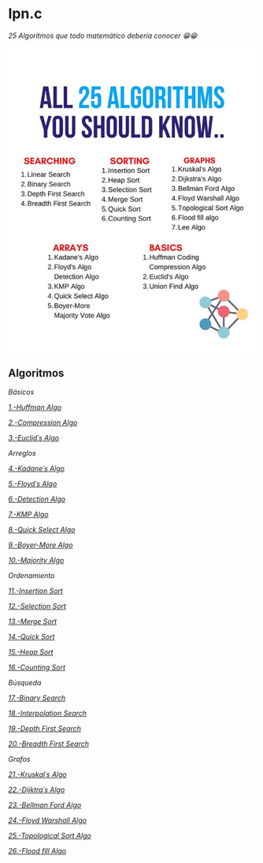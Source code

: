 # Ipn.c

_25 Algoritmos que todo matemático debería conocer 😁😁_

<img src=/00.-Sources/25.jpeg alt="#"/>

## Algoritmos

_Básicos_

_[1.-Huffman Algo]()_

_[2.-Compression Algo]()_

_[3.-Euclid´s Algo](https://github.com/Jonas-Lara/Ipn.c/blob/master/04.-Algoritmos-Es%C3%A1u/07-Mcd.c)_

_Arreglos_

_[4.-Kadane´s Algo]()_

_[5.-Floyd´s Algo]()_

_[6.-Detection Algo]()_

_[7.-KMP Algo]()_

_[8.-Quick Select Algo]()_

_[9.-Boyer-More Algo]()_

_[10.-Majority Algo]()_

_Ordenamiento_

_[11.-Insertion Sort]()_

_[12.-Selection Sort]()_

_[13.-Merge Sort]()_

_[14.-Quick Sort]()_

_[15.-Heap Sort]()_

_[16.-Counting Sort]()_

_Búsqueda_

_[17.-Binary Search]()_

_[18.-Interpolation Search]()_

_[19.-Depth First Search]()_

_[20.-Breadth First Search]()_

_Grafos_

_[21.-Kruskal´s Algo]()_

_[22.-Dijktra´s Algo]()_

_[23.-Bellman Ford Algo]()_

_[24.-Floyd Warshall Algo]()_

_[25.-Topological Sort Algo]()_

_[26.-Flood fill Algo]()_
